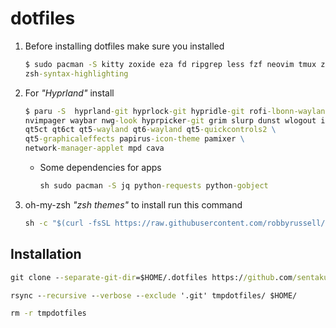 # dotfiles

1. Before installing dotfiles make sure you installed

   ```cmd
   $ sudo pacman -S kitty zoxide eza fd ripgrep less fzf neovim tmux zsh zsh-autosuggestions \
   zsh-syntax-highlighting
   ```

2. For _"Hyprland"_ install

   ```cmd
   $ paru -S  hyprland-git hyprlock-git hypridle-git rofi-lbonn-wayland-git wl-clipboard \
   nvimpager waybar nwg-look hyprpicker-git grim slurp dunst wlogout imv swww \
   qt5ct qt6ct qt5-wayland qt6-wayland qt5-quickcontrols2 \
   qt5-graphicaleffects papirus-icon-theme pamixer \
   network-manager-applet mpd cava
   ```

   - Some dependencies for apps

     ```cmd
     sh sudo pacman -S jq python-requests python-gobject
     ```

3. oh-my-zsh _"zsh themes"_ to install run this command

   ```cmd
   sh -c "$(curl -fsSL https://raw.githubusercontent.com/robbyrussell/oh-my-zsh/master/tools/install.sh)"
   ```

## Installation

```cmd
git clone --separate-git-dir=$HOME/.dotfiles https://github.com/sentakuhm/.dotfiles.git tmpdotfiles
```

```cmd
rsync --recursive --verbose --exclude '.git' tmpdotfiles/ $HOME/
```

```cmd
rm -r tmpdotfiles
```
